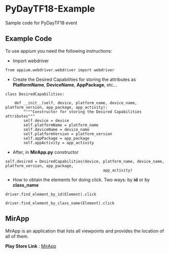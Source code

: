 # PyDayTF18-Example
Sample code for PyDayTF18 event

## Example Code

To use appium you need the following instructions:

- Import webdriver

`from appium.webdriver.webdriver import webdriver`

- Create the Desired Capabilities for storing the attributes as **PlatformName**, **DeviceName**, **AppPackage**, etc...

~~~
class DesiredCapabilities:

    def __init__(self, device, platform_name, device_name, platform_version, app_package, app_activity):
        """"Constructor for storing the Desired Capabilities attributes"""
        self.device = device
        self.platformName = platform_name
        self.deviceName = device_name
        self.platformVersion = platform_version
        self.appPackage = app_package
        self.appActivity = app_activity
~~~

- After, in **MirApp.py** constructor
~~~
self.desired = DesiredCapabilities(device, platform_name, device_name, platform_version, app_package,
                                           app_activity)
~~~

- How to obtain the elements for doing click. Two ways: by **id** or by **class_name**

~~~
driver.find_element_by_id(Element).click
~~~

~~~
driver.find_element_by_class_name(Element).click
~~~

## MirApp
MirApp is an application that lists all viewpoints and provides the location of all of them.

**Play Store Link** : [MirApp](https://play.google.com/store/apps/details?id=com.mbacallado.thirdexampleandroid)
